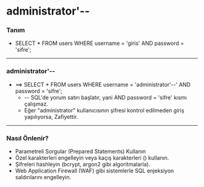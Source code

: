 # administrator'--

### Tanım
- SELECT * FROM users WHERE username = 'giris' AND password = 'sifre';

-------------------------------------

### administrator'--
- ==> SELECT * FROM users WHERE username = 'administrator'--' AND password = 'sifre';
    - -- SQL'de yorum satırı başlatır, yani AND password = 'sifre' kısmı çalışmaz.
    - Eğer "administrator" kullanıcısının şifresi kontrol edilmeden giriş yapılıyorsa, Zafiyettir.

-------------------------------------

### Nasıl Önlenir?
- Parametreli Sorgular (Prepared Statements) Kullanın
- Özel karakterleri engelleyin veya kaçış karakterleri (\) kullanın.
- Şifreleri hashleyin (bcrypt, argon2 gibi algoritmalarla).
- Web Application Firewall (WAF) gibi sistemlerle SQL enjeksiyon saldırılarını engelleyin.
